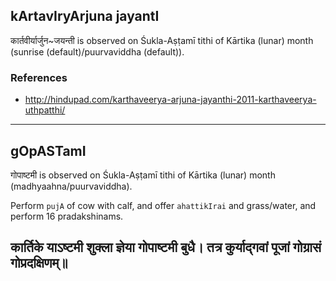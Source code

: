## kArtavIryArjuna jayantI

कार्तवीर्यार्जुन~जयन्ती is observed on Śukla-Aṣṭamī tithi of Kārtika (lunar) month (sunrise (default)/puurvaviddha (default)).


### References
* http://hindupad.com/karthaveerya-arjuna-jayanthi-2011-karthaveerya-uthpatthi/

---
## gOpASTamI

गोपाष्टमी is observed on Śukla-Aṣṭamī tithi of Kārtika (lunar) month (madhyaahna/puurvaviddha).

Perform `pujA` of cow with calf, and offer `ahattikIrai` and grass/water, and perform 16 pradakshinams.

कार्तिके  याऽष्टमी  शुक्ला  ज्ञेया  गोपाष्टमी  बुधै।
 तत्र  कुर्याद्गवां  पूजां  गोग्रासं  गोप्रदक्षिणम्॥
---
